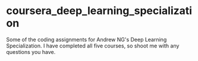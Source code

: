 # coursera_deep_learning_specialization
Some of the coding assignments for Andrew NG's Deep Learning Specialization. I have completed all five courses, so shoot me with any questions you have.
